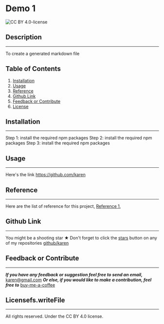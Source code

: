 

# Demo 1


![CC BY 4.0-license](https://img.shields.io/badge/license-CC%20BY%204.0-yellowgreen)

## Description
---------------------
To create a generated markdown file

## Table of Contents
1. [Installation](#installation-details)
2. [Usage](#screenshots-demo-video)
3. [Reference](#reference-and-credits)
4. [Github Link](#github-username)
5. [Feedback or Contribute](#ask-question-or-how-to-contribute)
6. [License](#license-type)

## Installation
---------------------
Step 1: install the required npm packages
Step 2: install the required npm packages
Step 3: install the required npm packages

## Usage
---------------------
Here's the link https://github.com/karen

## Reference
---------------------
Here are the list of reference for this project, [Reference 1](sample-link),

## Github Link
---------------------
You might be a shooting star &#9733; Don't forget to click the [stars](utils/star-btn.png) button on any of my repositories [github/karen](https://github.com/karen)

## Feedback or Contribute
---------------------
***If you have any feedback or suggestion feel free to send an email,*** karen@gmail.com
***Or else, if you would like to make a contribution, feel free to*** [buy-me-a-coffee](utils/buy-me-a-coffee_opt.png) 

## Licensefs.writeFile
---------------------
All rights reserved. Under the CC BY 4.0 license.


